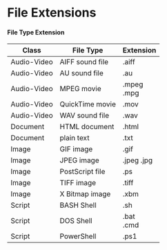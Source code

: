 # File Extensions

#### File Type Extension

| Class | File Type | Extension |  
| --- | --- | --- |  
| Audio-Video | AIFF sound file | .aiff |  
| Audio-Video | AU sound file | .au |  
| Audio-Video | MPEG movie | .mpeg <BR> .mpg |  
| Audio-Video | QuickTime movie | .mov |  
| Audio-Video | WAV sound file | .wav |  
| Document | HTML document | .html |  
| Document | plain text | .txt |  
| Image | GIF image | .gif |  
| Image | JPEG image | .jpeg <BM> .jpg |  
| Image | PostScript file | .ps |  
| Image | TIFF image | .tiff |  
| Image | X Bitmap image | .xbm |  
| Script | BASH Shell | .sh |  
| Script | DOS Shell | .bat <BR> .cmd |  
| Script | PowerShell | .ps1 |  
   
